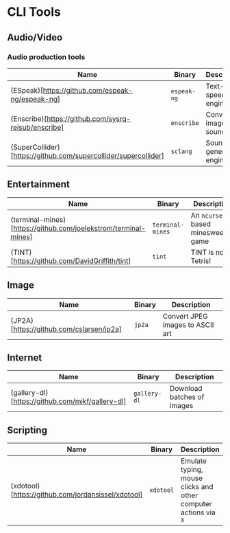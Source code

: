 # CLI Tools

## Audio/Video

### Audio production tools

| Name | Binary | Description |
| - | - | - |
| (ESpeak)[https://github.com/espeak-ng/espeak-ng] | `espeak-ng` | Text-to-speech engine |
| (Enscribe)[https://github.com/sysrq-reisub/enscribe] | `enscribe` | Convert images into sound |
| (SuperCollider)[https://github.com/supercollider/supercollider] | `sclang` | Sound generation engine |

## Entertainment

| Name | Binary | Description |
| - | - | - |
| (terminal-mines)[https://github.com/joelekstrom/terminal-mines] | `terminal-mines` | An `ncurses`-based minesweeper game |
| (TINT)[https://github.com/DavidGriffith/tint] | `tint` | TINT is not Tetris! |

## Image

| Name | Binary | Description |
| - | - | - |
| (JP2A)[https://github.com/cslarsen/jp2a] | `jp2a` | Convert JPEG images to ASCII art |

## Internet

| Name | Binary | Description |
| - | - | - |
| (gallery-dl)[https://github.com/mikf/gallery-dl] | `gallery-dl` | Download batches of images |

## Scripting

| Name | Binary | Description |
| - | - | - |
| (xdotool)[https://github.com/jordansissel/xdotool] | `xdotool` | Emulate typing, mouse clicks and other computer actions via `X` |
